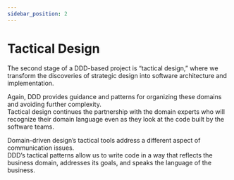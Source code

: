 ```yaml
---
sidebar_position: 2
---
```


# Tactical Design

The second stage of a DDD-based project is “tactical design,”
where we transform the discoveries of strategic design into software architecture and implementation.

Again, DDD provides guidance and patterns for organizing these domains and avoiding further complexity.  
Tactical design continues the partnership with the domain experts who will recognize their domain language even as they look at the code built by the software teams.

Domain-driven design’s tactical tools address a different aspect of communication issues.  
DDD’s tactical patterns allow us to write code in a way that reflects the business domain, addresses its goals, and speaks the language of the business.
